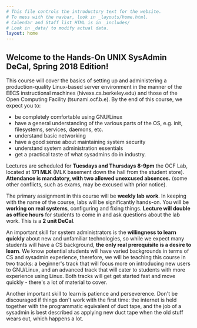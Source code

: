 ```yaml
---
# This file controls the introductory text for the website.
# To mess with the navbar, look in _layouts/home.html.
# Calendar and Staff list HTML is in _includes/
# Look in _data/ to modify actual data.
layout: home
---
```

## Welcome to the Hands-On UNIX SysAdmin DeCal, Spring 2018 Edition!
This course will cover the basics of setting up and administering a
production-quality Linux-based server environment in the manner of the EECS
instructional machines (hivexx.cs.berkeley.edu) and those of the Open Computing
Facility (tsunami.ocf.b.e). By the end of this course, we expect you to:

* be completely comfortable using GNU/Linux
* have a general understanding of the various parts of the OS,
  e.g. init, filesystems, services, daemons, etc.
* understand basic networking
* have a good sense about maintaining system security
* understand system administration essentials
* get a practical taste of what sysadmins do in industry.

Lectures are scheduled for **Tuesdays and Thursdays 8-9pm** the OCF Lab,
located at **171 MLK** (MLK basement down the hall from the student store).
**Attendance is mandatory, with two allowed unexcused absences.**
(some other conflicts, such as exams, may be excused with prior notice).

The primary assignment in this course will be **weekly lab work**.
In keeping with the name of the course, labs will be significantly hands-on.
You will be **working on real systems**, configuring and fixing things.
**Lecture will double as office hours** for students to come in and ask
questions about the lab work. This is a **2 unit DeCal**.

An important skill for system administrators is the **willingness to learn
quickly** about new and unfamiliar technologies, so while we expect many
students will have a CS background, **the only real prerequisite is a desire
to learn**. We know potential students will have varied backgrounds in terms
of CS and sysadmin experience, therefore, we will be teaching this course in
two tracks: a beginner's track that will focus more on introducing new users
to GNU/Linux, and an advanced track that will cater to students with more
experience using Linux. Both tracks will get get started fast and move
quickly - there's a lot of material to cover.

Another important skill to learn is patience and perseverence.
Don't be discouraged if things don't work with the first time: the internet
is held together with the programmatic equivalent of duct tape, and the job
of a sysadmin is best described as applying new duct tape when the old stuff
wears out, which happens a lot.
